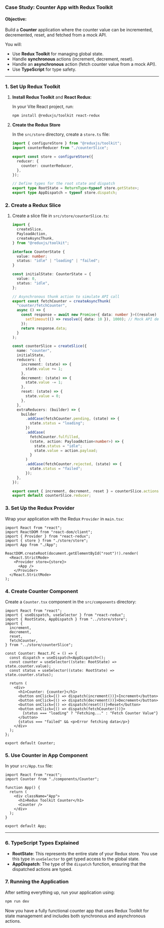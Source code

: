 ### Case Study: Counter App with Redux Toolkit

#### Objective:

Build a **Counter** application where the counter value can be incremented, decremented, reset, and fetched from a mock API.

You will:

- Use **Redux Toolkit** for managing global state.
- Handle **synchronous** actions (increment, decrement, reset).
- Handle an **asynchronous** action (fetch counter value from a mock API).
- Use **TypeScript** for type safety.

---

### 1. Set Up Redux Toolkit

1. **Install Redux Toolkit** and **React Redux**:

   In your Vite React project, run:

   ```bash
   npm install @reduxjs/toolkit react-redux
   ```

2. **Create the Redux Store**

   In the `src/store` directory, create a `store.ts` file:

   ```ts
   import { configureStore } from "@reduxjs/toolkit";
   import counterReducer from "./counterSlice";

   export const store = configureStore({
     reducer: {
       counter: counterReducer,
     },
   });

   // Define types for the root state and dispatch
   export type RootState = ReturnType<typeof store.getState>;
   export type AppDispatch = typeof store.dispatch;
   ```

### 2. Create a Redux Slice

1. Create a slice file in `src/store/counterSlice.ts`:

   ```ts
   import {
     createSlice,
     PayloadAction,
     createAsyncThunk,
   } from "@reduxjs/toolkit";

   interface CounterState {
     value: number;
     status: "idle" | "loading" | "failed";
   }

   const initialState: CounterState = {
     value: 0,
     status: "idle",
   };

   // Asynchronous thunk action to simulate API call
   export const fetchCounter = createAsyncThunk(
     "counter/fetchCounter",
     async () => {
       const response = await new Promise<{ data: number }>((resolve) => {
         setTimeout(() => resolve({ data: 10 }), 1000); // Mock API delay
       });
       return response.data;
     }
   );

   const counterSlice = createSlice({
     name: "counter",
     initialState,
     reducers: {
       increment: (state) => {
         state.value += 1;
       },
       decrement: (state) => {
         state.value -= 1;
       },
       reset: (state) => {
         state.value = 0;
       },
     },
     extraReducers: (builder) => {
       builder
         .addCase(fetchCounter.pending, (state) => {
           state.status = "loading";
         })
         .addCase(
           fetchCounter.fulfilled,
           (state, action: PayloadAction<number>) => {
             state.status = "idle";
             state.value = action.payload;
           }
         )
         .addCase(fetchCounter.rejected, (state) => {
           state.status = "failed";
         });
     },
   });

   export const { increment, decrement, reset } = counterSlice.actions;
   export default counterSlice.reducer;
   ```

### 3. Set Up the Redux Provider

Wrap your application with the Redux `Provider` in `main.tsx`:

```tsx
import React from "react";
import ReactDOM from "react-dom/client";
import { Provider } from "react-redux";
import { store } from "./store/store";
import App from "./App";

ReactDOM.createRoot(document.getElementById("root")!).render(
  <React.StrictMode>
    <Provider store={store}>
      <App />
    </Provider>
  </React.StrictMode>
);
```

### 4. Create Counter Component

Create a `Counter.tsx` component in the `src/components` directory:

```tsx
import React from "react";
import { useDispatch, useSelector } from "react-redux";
import { RootState, AppDispatch } from "../store/store";
import {
  increment,
  decrement,
  reset,
  fetchCounter,
} from "../store/counterSlice";

const Counter: React.FC = () => {
  const dispatch = useDispatch<AppDispatch>();
  const counter = useSelector((state: RootState) => state.counter.value);
  const status = useSelector((state: RootState) => state.counter.status);

  return (
    <div>
      <h1>Counter: {counter}</h1>
      <button onClick={() => dispatch(increment())}>Increment</button>
      <button onClick={() => dispatch(decrement())}>Decrement</button>
      <button onClick={() => dispatch(reset())}>Reset</button>
      <button onClick={() => dispatch(fetchCounter())}>
        {status === "loading" ? "Fetching..." : "Fetch Counter Value"}
      </button>
      {status === "failed" && <p>Error fetching data</p>}
    </div>
  );
};

export default Counter;
```

### 5. Use Counter in App Component

In your `src/App.tsx` file:

```tsx
import React from "react";
import Counter from "./components/Counter";

function App() {
  return (
    <div className="App">
      <h1>Redux Toolkit Counter</h1>
      <Counter />
    </div>
  );
}

export default App;
```

---

### 6. TypeScript Types Explained

- **RootState**: This represents the entire state of your Redux store. You use this type in `useSelector` to get typed access to the global state.
- **AppDispatch**: The type of the `dispatch` function, ensuring that the dispatched actions are typed.

### 7. Running the Application

After setting everything up, run your application using:

```bash
npm run dev
```

Now you have a fully functional counter app that uses Redux Toolkit for state management and includes both synchronous and asynchronous actions.
